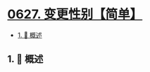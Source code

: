 # [0627. 变更性别【简单】](https://github.com/Tdahuyou/TNotes.leetcode/tree/main/notes/0627.%20%E5%8F%98%E6%9B%B4%E6%80%A7%E5%88%AB%E3%80%90%E7%AE%80%E5%8D%95%E3%80%91)

<!-- region:toc -->

- [1. 📝 概述](#1--概述)

<!-- endregion:toc -->

## 1. 📝 概述
